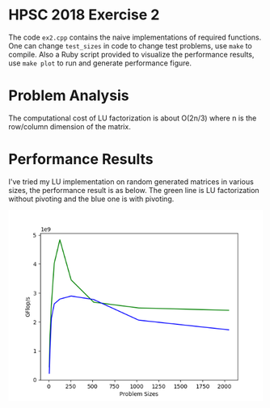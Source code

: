 HPSC 2018 Exercise 2
====================

The code `ex2.cpp` contains the naive implementations of required functions.
One can change `test_sizes` in code to change test problems, use `make` to
compile. Also a Ruby script provided to visualize the performance results,
use `make plot` to run and generate performance figure.

Problem Analysis
====================

The computational cost of LU factorization is about O(2n/3) where n is the
row/column dimension of the matrix.

Performance Results
====================

I've tried my LU implementation on random generated matrices in various sizes,
the performance result is as below. The green line is LU factorization without
pivoting and the blue one is with pivoting.

![GFlops/Size](ex2.png)
